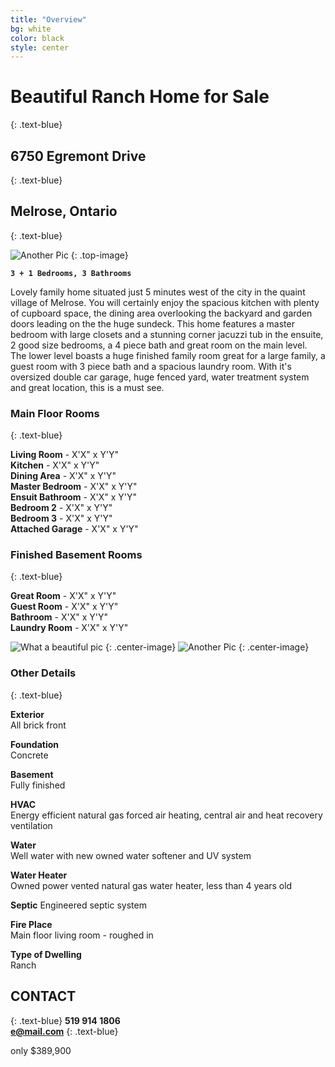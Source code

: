 ```yaml
---
title: "Overview"
bg: white
color: black
style: center
---
```


# Beautiful Ranch Home for Sale
{: .text-blue}

## 6750 Egremont Drive
{: .text-blue}

## Melrose, Ontario
{: .text-blue}

![Another Pic](https://unsplash.it/1200/800/?random)
{: .top-image}

**`3 + 1 Bedrooms, 3 Bathrooms`**

Lovely family home situated just 5 minutes west of the city in the quaint village of Melrose. You will certainly enjoy the spacious kitchen with plenty of cupboard space, the dining area overlooking the backyard and garden doors leading on the the huge sundeck. This home features a master bedroom with large closets and a stunning corner jacuzzi tub in the ensuite, 2 good size bedrooms, a 4 piece bath and great room on the main level. The lower level boasts a huge finished family room great for a large family, a guest room with 3 piece bath and a spacious laundry room. With it's oversized double car garage, huge fenced yard, water treatment system and great location, this is a must see.

### Main Floor Rooms
{: .text-blue}

**Living Room**		-	X'X" x Y'Y" <br>
**Kitchen**			-	X'X" x Y'Y" <br>
**Dining Area**		-	X'X" x Y'Y" <br>
**Master Bedroom**	-	X'X" x Y'Y" <br>
**Ensuit Bathroom**	-	X'X" x Y'Y" <br>
**Bedroom 2**		-	X'X" x Y'Y" <br>
**Bedroom 3**		-	X'X" x Y'Y" <br>
**Attached Garage**	-	X'X" x Y'Y" <br>

### Finished Basement Rooms
{: .text-blue}

**Great Room**		-	X'X" x Y'Y" <br>
**Guest Room**		-	X'X" x Y'Y" <br>
**Bathroom**		-	X'X" x Y'Y" <br>
**Laundry Room**	-	X'X" x Y'Y" <br>

![What a beautiful pic](https://unsplash.it/800/800/?random)
{: .center-image}
![Another Pic](https://unsplash.it/1200/800/?random)
{: .center-image}

### Other Details
{: .text-blue}

**Exterior**<br>
All brick front

**Foundation**<br>
Concrete

**Basement**<br>
Fully finished

**HVAC**<br>
Energy efficient natural gas forced air heating, central air and heat recovery ventilation

**Water**<br>
Well water with new owned water softener and UV system

**Water Heater**<br>
Owned power vented natural gas water heater, less than 4 years old
    
**Septic**
Engineered septic system

**Fire Place**<br>
Main floor living room - roughed in

**Type of Dwelling**<br>
Ranch

CONTACT
-------
{: .text-blue}
<i class="fa fa-phone fa-lg"></i>   **519 914 1806**<br>
<i class="fa fa-envelope fa-lg"></i>   **e@mail.com**
{: .text-blue}

<span id="forkongithub">
  <a class="bg-blue">
    only $389,900
  </a>
</span>
